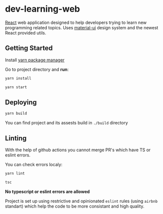 # dev-learning-web

[React](https://reactjs.org/docs/getting-started.html) web application designed to help developers trying to learn new programming related topics.
Uses [material-ui](https://material-ui.com/) design system and the newest React provided utils.

## Getting Started

Install [yarn package manager](https://classic.yarnpkg.com/en/docs/install/#mac-stable)

Go to project directory and **run**:
```sh
yarn install

yarn start
```

## Deploying

```sh
yarn build
```

You can find project and its assests build in `./build` directory

## Linting

With the help of github actions you cannot merge PR's which have TS or eslint errors.

You can check errors localy:
```sh
yarn lint

tsc
```

**No typescript or eslint errors are allowed**

Project is set up using restrictive and opinionated `eslint` rules (using `airbnb` standart) which help the code to be more consistant and high quality.
